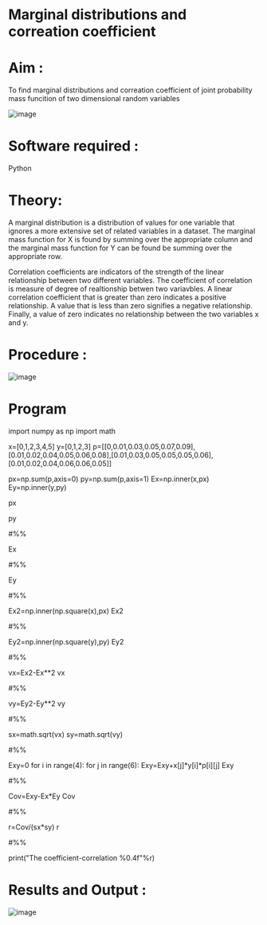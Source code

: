 # Marginal distributions and correation coefficient  

# Aim : 

To find marginal distributions and correation coefficient of joint probability mass funcition of two dimensional random variables

![image](https://user-images.githubusercontent.com/104613195/168222062-bb7dec1f-f115-4669-8b4c-58283af8ccf3.png)

# Software required :  

Python

# Theory:

A marginal distribution is a distribution of values for one variable that ignores a more extensive set of related variables in a dataset.
The marginal mass function for X is found by summing over the appropriate column and the marginal mass function
for Y can be found be summing over the appropriate row.

Correlation coefficients are indicators of the strength of the linear relationship between two different variables. The coefficient of correlation is measure of degree of realtionship betwen two variavbles. A linear correlation coefficient that is greater than zero indicates a positive relationship. A value that is less than zero signifies a negative relationship. Finally, a value of zero indicates no relationship between the two variables x and y.  



# Procedure :
![image](https://user-images.githubusercontent.com/104613195/168220332-09383cb4-a7ac-4526-b547-fc522ca53227.png)



# Program
import numpy as np 
import math

x=[0,1,2,3,4,5]
y=[0,1,2,3]
p=[[0,0.01,0.03,0.05,0.07,0.09],[0.01,0.02,0.04,0.05,0.06,0.08],[0.01,0.03,0.05,0.05,0.05,0.06],[0.01,0.02,0.04,0.06,0.06,0.05]]

px=np.sum(p,axis=0)
py=np.sum(p,axis=1)
Ex=np.inner(x,px)
Ey=np.inner(y,py)

px


py

#%%

Ex

#%%

Ey

#%%

Ex2=np.inner(np.square(x),px)
Ex2

#%%

Ey2=np.inner(np.square(y),py)
Ey2


#%%

vx=Ex2-Ex**2
vx

#%%

vy=Ey2-Ey**2
vy

#%%

sx=math.sqrt(vx)
sy=math.sqrt(vy)

#%%

Exy=0
for i in range(4):
    for j in range(6):
        Exy=Exy+x[j]*y[i]*p[i][j]
Exy

#%%

Cov=Exy-Ex*Ey
Cov

#%%

r=Cov/(sx*sy)
r

#%%

print("The coefficient-correlation %0.4f"%r)



# Results and Output : 
![image](https://user-images.githubusercontent.com/75236145/168962249-8640b1db-a8fa-4cfd-8c3a-761ce3220d64.png)

